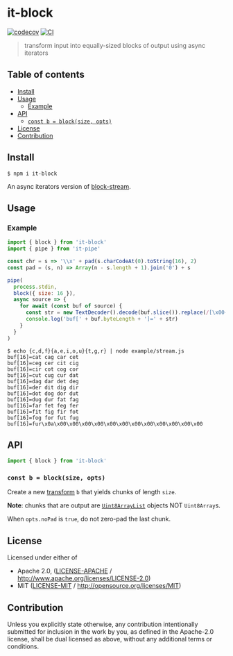 # it-block <!-- omit in toc -->

[![codecov](https://img.shields.io/codecov/c/github/alanshaw/it-block.svg?style=flat-square)](https://codecov.io/gh/alanshaw/it-block)
[![CI](https://img.shields.io/github/workflow/status/alanshaw/it-block/test%20&%20maybe%20release/master?style=flat-square)](https://github.com/alanshaw/it-block/actions/workflows/js-test-and-release.yml)

> transform input into equally-sized blocks of output using async iterators

## Table of contents <!-- omit in toc -->

- [Install](#install)
- [Usage](#usage)
  - [Example](#example)
- [API](#api)
  - [`const b = block(size, opts)`](#const-b--blocksize-opts)
- [License](#license)
- [Contribution](#contribution)

## Install

```console
$ npm i it-block
```

An async iterators version of [block-stream](https://npmjs.org/package/block-stream).

## Usage

### Example

```js
import { block } from 'it-block'
import { pipe } from 'it-pipe'

const chr = s => '\\x' + pad(s.charCodeAt(0).toString(16), 2)
const pad = (s, n) => Array(n - s.length + 1).join('0') + s

pipe(
  process.stdin,
  block({ size: 16 }),
  async source => {
    for await (const buf of source) {
      const str = new TextDecoder().decode(buf.slice()).replace(/[\x00-\x1f]/g, chr)
      console.log('buf[' + buf.byteLength + ']=' + str)
    }
  }
)
```

```console
$ echo {c,d,f}{a,e,i,o,u}{t,g,r} | node example/stream.js
buf[16]=cat cag car cet
buf[16]=ceg cer cit cig
buf[16]=cir cot cog cor
buf[16]=cut cug cur dat
buf[16]=dag dar det deg
buf[16]=der dit dig dir
buf[16]=dot dog dor dut
buf[16]=dug dur fat fag
buf[16]=far fet feg fer
buf[16]=fit fig fir fot
buf[16]=fog for fut fug
buf[16]=fur\x0a\x00\x00\x00\x00\x00\x00\x00\x00\x00\x00\x00\x00
```

## API

```js
import { block } from 'it-block'
```

### `const b = block(size, opts)`

Create a new [transform](https://www.npmjs.com/package/it-stream-types) `b` that yields chunks of length `size`.

**Note**: chunks that are output are [`Uint8ArrayList`](https://www.npmjs.com/package/uint8arraylist) objects NOT `Uint8Array`s.

When `opts.noPad` is `true`, do not zero-pad the last chunk.

## License

Licensed under either of

- Apache 2.0, ([LICENSE-APACHE](LICENSE-APACHE) / <http://www.apache.org/licenses/LICENSE-2.0>)
- MIT ([LICENSE-MIT](LICENSE-MIT) / <http://opensource.org/licenses/MIT>)

## Contribution

Unless you explicitly state otherwise, any contribution intentionally submitted for inclusion in the work by you, as defined in the Apache-2.0 license, shall be dual licensed as above, without any additional terms or conditions.
